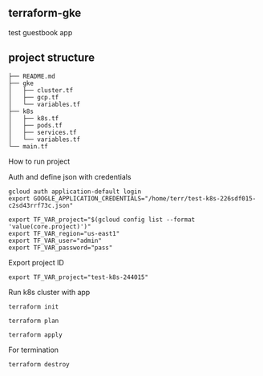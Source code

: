 ## terraform-gke
test guestbook app

## project structure

```
├── README.md
├── gke
│   ├── cluster.tf
│   ├── gcp.tf
│   └── variables.tf
├── k8s
│   ├── k8s.tf
│   ├── pods.tf
│   ├── services.tf
│   └── variables.tf
└── main.tf
```

How to run project

Auth and define json with credentials
```
gcloud auth application-default login
export GOOGLE_APPLICATION_CREDENTIALS="/home/terr/test-k8s-226sdf015-c2sd43rrf73c.json"
```

```
export TF_VAR_project="$(gcloud config list --format 'value(core.project)')"
export TF_VAR_region="us-east1"
export TF_VAR_user="admin"
export TF_VAR_password="pass"

```
Export project ID

```
export TF_VAR_project="test-k8s-244015"
```

Run k8s cluster with app

```
terraform init

terraform plan

terraform apply
```

For termination 

```
terraform destroy
```
